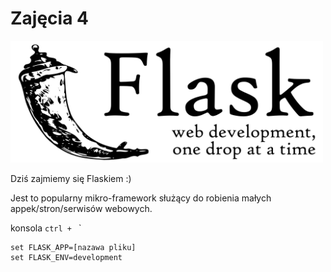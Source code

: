 # Zajęcia 4

<img width="500px" alt="Flask" src="flask.png">

Dziś zajmiemy się Flaskiem :)

Jest to popularny mikro-framework służący do robienia małych appek/stron/serwisów webowych.

konsola `ctrl + ` `

```
set FLASK_APP=[nazawa pliku]
set FLASK_ENV=development
```
